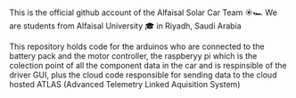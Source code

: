 This is the official github account of the Alfaisal Solar Car Team ☀️🏎️
We are students from Alfaisal University 🎓 in Riyadh, Saudi Arabia 

This repository holds code for the arduinos who are connected to the battery pack and the motor controller,
the raspberyy pi which is the colection point of all the component data in the car and is respinsible of the driver GUI, 
plus the cloud code responsible for sending data to the cloud hosted ATLAS (Advanced Telemetry Linked Aquisition System)

<!---
AlfaisalSolar/AlfaisalSolar is a ✨ special ✨ repository because its `README.md` (this file) appears on your GitHub profile.
You can click the Preview link to take a look at your changes.
--->
